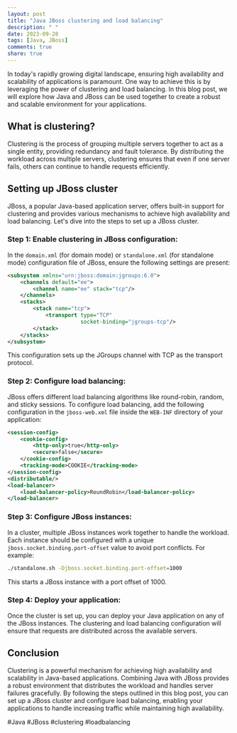 ```yaml
---
layout: post
title: "Java JBoss clustering and load balancing"
description: " "
date: 2023-09-28
tags: [Java, JBoss]
comments: true
share: true
---
```


In today's rapidly growing digital landscape, ensuring high availability and scalability of applications is paramount. One way to achieve this is by leveraging the power of clustering and load balancing. In this blog post, we will explore how Java and JBoss can be used together to create a robust and scalable environment for your applications.

## What is clustering?

Clustering is the process of grouping multiple servers together to act as a single entity, providing redundancy and fault tolerance. By distributing the workload across multiple servers, clustering ensures that even if one server fails, others can continue to handle requests efficiently.

## Setting up JBoss cluster

JBoss, a popular Java-based application server, offers built-in support for clustering and provides various mechanisms to achieve high availability and load balancing. Let's dive into the steps to set up a JBoss cluster.

### Step 1: Enable clustering in JBoss configuration:

In the `domain.xml` (for domain mode) or `standalone.xml` (for standalone mode) configuration file of JBoss, ensure the following settings are present:

```xml
<subsystem xmlns="urn:jboss:domain:jgroups:6.0">
    <channels default="ee">
        <channel name="ee" stack="tcp"/>
    </channels>
    <stacks>
        <stack name="tcp">
            <transport type="TCP"
                       socket-binding="jgroups-tcp"/>
        </stack>
    </stacks>
</subsystem>
```

This configuration sets up the JGroups channel with TCP as the transport protocol.

### Step 2: Configure load balancing:

JBoss offers different load balancing algorithms like round-robin, random, and sticky sessions. To configure load balancing, add the following configuration in the `jboss-web.xml` file inside the `WEB-INF` directory of your application:

```xml
<session-config>
    <cookie-config>
        <http-only>true</http-only>
        <secure>false</secure>
    </cookie-config>
    <tracking-mode>COOKIE</tracking-mode>
</session-config>
<distributable/>
<load-balancer>
    <load-balancer-policy>RoundRobin</load-balancer-policy>
</load-balancer>
```

### Step 3: Configure JBoss instances:

In a cluster, multiple JBoss instances work together to handle the workload. Each instance should be configured with a unique `jboss.socket.binding.port-offset` value to avoid port conflicts. For example:

```bash
./standalone.sh -Djboss.socket.binding.port-offset=1000
```

This starts a JBoss instance with a port offset of 1000.

### Step 4: Deploy your application:

Once the cluster is set up, you can deploy your Java application on any of the JBoss instances. The clustering and load balancing configuration will ensure that requests are distributed across the available servers.

## Conclusion

Clustering is a powerful mechanism for achieving high availability and scalability in Java-based applications. Combining Java with JBoss provides a robust environment that distributes the workload and handles server failures gracefully. By following the steps outlined in this blog post, you can set up a JBoss cluster and configure load balancing, enabling your applications to handle increasing traffic while maintaining high availability.

#Java #JBoss #clustering #loadbalancing